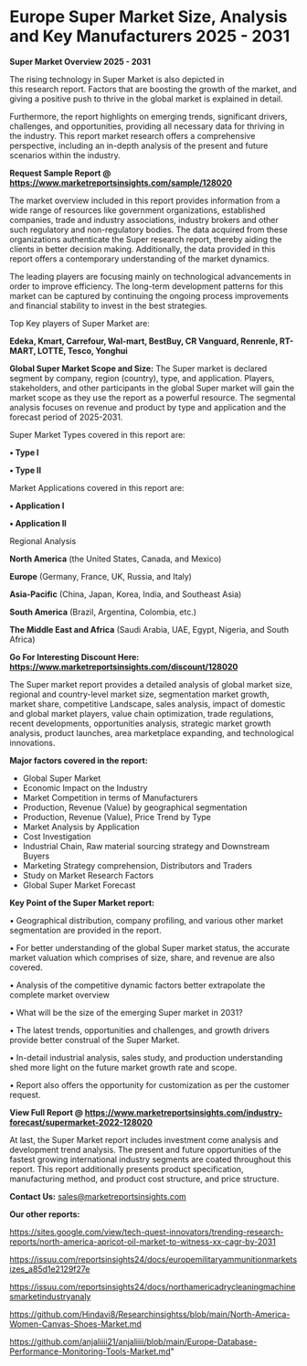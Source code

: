 # Europe Super Market Size, Analysis and Key Manufacturers 2025 - 2031

<Strong> Super Market Overview 2025 - 2031</strong>

The rising technology in Super Market is also depicted in this research report. Factors that are boosting the growth of the market, and giving a positive push to thrive in the global market is explained in detail.

Furthermore, the report highlights on emerging trends, significant drivers, challenges, and opportunities, providing all necessary data for thriving in the industry. This report market research offers a comprehensive perspective, including an in-depth analysis of the present and future scenarios within the industry.

<strong>Request Sample Report @ <a href=https://www.marketreportsinsights.com/sample/128020>https://www.marketreportsinsights.com/sample/128020</a></strong>

The market overview included in this report provides information from a wide range of resources like government organizations, established companies, trade and industry associations, industry brokers and other such regulatory and non-regulatory bodies. The data acquired from these organizations authenticate the Super research report, thereby aiding the clients in better decision making. Additionally, the data provided in this report offers a contemporary understanding of the market dynamics.

The leading players are focusing mainly on technological advancements in order to improve efficiency. The long-term development patterns for this market can be captured by continuing the ongoing process improvements and financial stability to invest in the best strategies.

Top Key players of Super Market are:

<strong>Edeka, Kmart, Carrefour, Wal-mart, BestBuy, CR Vanguard, Renrenle, RT-MART, LOTTE, Tesco, Yonghui</strong>

<strong><b>Global Super Market Scope and Size:</b></strong>
The Super market is declared segment by company, region (country), type, and application. Players, stakeholders, and other participants in the global Super market will gain the market scope as they use the report as a powerful resource. The segmental analysis focuses on revenue and product by type and application and the forecast period of 2025-2031.

Super Market Types covered in this report are:

<strong>• Type I

• Type II</strong>

Market Applications covered in this report are:

<strong>• Application I

• Application II</strong> 

Regional Analysis

<strong>North America</strong> (the United States, Canada, and Mexico)

<strong>Europe</strong> (Germany, France, UK, Russia, and Italy)

<strong>Asia-Pacific</strong> (China, Japan, Korea, India, and Southeast Asia)

<strong>South America</strong> (Brazil, Argentina, Colombia, etc.)

<strong>The Middle East and Africa</strong> (Saudi Arabia, UAE, Egypt, Nigeria, and South Africa)

<strong>Go For Interesting Discount Here: <a href=https://www.marketreportsinsights.com/discount/128020>https://www.marketreportsinsights.com/discount/128020</a></strong>

The Super market report provides a detailed analysis of global market size, regional and country-level market size, segmentation market growth, market share, competitive Landscape, sales analysis, impact of domestic and global market players, value chain optimization, trade regulations, recent developments, opportunities analysis, strategic market growth analysis, product launches, area marketplace expanding, and technological innovations.

<strong><b>Major factors covered in the report:</b></strong>
<ul>
  <li>Global Super Market </li>
  <li>Economic Impact on the Industry</li>
  <li>Market Competition in terms of Manufacturers</li>
  <li>Production, Revenue (Value) by geographical segmentation</li>
  <li>Production, Revenue (Value), Price Trend by Type</li>
  <li>Market Analysis by Application</li>
  <li>Cost Investigation</li>
  <li>Industrial Chain, Raw material sourcing strategy and Downstream Buyers</li>
  <li>Marketing Strategy comprehension, Distributors and Traders</li>
  <li>Study on Market Research Factors</li>
  <li>Global Super Market Forecast</li>
</ul>

<strong><b>Key Point of the Super Market report:</b></strong>

• Geographical distribution, company profiling, and various other market segmentation are provided in the report.

• For better understanding of the global Super market status, the accurate market valuation which comprises of size, share, and revenue are also covered.

• Analysis of the competitive dynamic factors better extrapolate the complete market overview

• What will be the size of the emerging Super market in 2031?

• The latest trends, opportunities and challenges, and growth drivers provide better construal of the Super Market.

• In-detail industrial analysis, sales study, and production understanding shed more light on the future market growth rate and scope.

• Report also offers the opportunity for customization as per the customer request.

<strong><b>View Full Report @ <a href=https://www.marketreportsinsights.com/industry-forecast/supermarket-2022-128020>https://www.marketreportsinsights.com/industry-forecast/supermarket-2022-128020</a></b></strong>


At last, the Super Market report includes investment come analysis and development trend analysis. The present and future opportunities of the fastest growing international industry segments are coated throughout this report. This report additionally presents product specification, manufacturing method, and product cost structure, and price structure.

<strong>Contact Us:</strong>
sales@marketreportsinsights.com

<strong>Our other reports:</strong>

<a href=https://sites.google.com/view/tech-quest-innovators/trending-research-reports/north-america-apricot-oil-market-to-witness-xx-cagr-by-2031>https://sites.google.com/view/tech-quest-innovators/trending-research-reports/north-america-apricot-oil-market-to-witness-xx-cagr-by-2031</a>

<a href=https://issuu.com/reportsinsights24/docs/europemilitaryammunitionmarketsizes_a85d1e2129f27e>https://issuu.com/reportsinsights24/docs/europemilitaryammunitionmarketsizes_a85d1e2129f27e</a>

<a href=https://issuu.com/reportsinsights24/docs/northamericadrycleaningmachinesmarketindustryanaly>https://issuu.com/reportsinsights24/docs/northamericadrycleaningmachinesmarketindustryanaly</a>

<a href=https://github.com/Hindavi8/Researchinsightss/blob/main/North-America-Women-Canvas-Shoes-Market.md>https://github.com/Hindavi8/Researchinsightss/blob/main/North-America-Women-Canvas-Shoes-Market.md</a>

<a href=https://github.com/anjaliiii21/anjaliiii/blob/main/Europe-Database-Performance-Monitoring-Tools-Market.md>https://github.com/anjaliiii21/anjaliiii/blob/main/Europe-Database-Performance-Monitoring-Tools-Market.md</a>"
